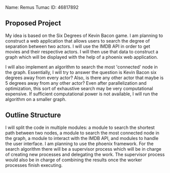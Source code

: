 Name: Remus Tumac           ID:   46817892

## Proposed Project

My idea is based on the Six Degrees of Kevin Bacon game. I am planning 
to construct a web application that allows users to search the degree
of separation between two actors. I will use the IMDB API in order to
get movies and their respective actors. I will then use that data to 
construct a graph which will be displayed with the help of a phoenix
web application.


I will also implement an algorithm to search the most 'connected' node 
in the graph. Essentially, I will try to answer the question is Kevin
Bacon six degrees away from every actor? Also, is there any other actor
that maybe is 5 degrees away from any other actor? Even after parallelization 
and optimization, this sort of exhaustive search may be very computational 
expensive. If sufficient computational power is not available, I will run
the algorithm on a smaller graph.  


## Outline Structure

I will split the code in multiple modules: a module to search the shortest 
path between two nodes, a module to search the most connected node in the
graph, a module to interact with the IMDB API, and modules to handle the user
interface. I am planning to use the phoenix framework. For the search algorithm
there will be a supervisor process which will be in charge of creating new
processes and delegating the work. The supervisor process would also be in
charge of combining the results once the worker processes finish executing.
